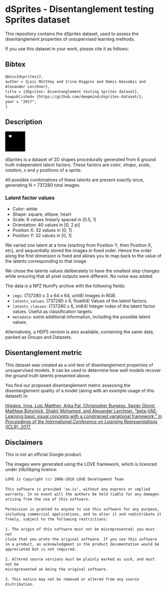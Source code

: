 # dSprites - Disentanglement testing Sprites dataset

This repository contains the dSprites dataset, used to assess the
disentanglement properties of unsupervised learning methods.

If you use this dataset in your work, please cite it as follows:

## Bibtex

```
@misc{dsprites17,
author = {Loic Matthey and Irina Higgins and Demis Hassabis and Alexander Lerchner},
title = {dSprites: Disentanglement testing Sprites dataset},
howpublished= {https://github.com/deepmind/dsprites-dataset/},
year = "2017",
}
```

## Description

![dsprite_gif](dsprites.gif)

dSprites is a dataset of 2D shapes procedurally generated from 6 ground truth
independent latent factors. These factors are *color*, *shape*, *scale*,
*rotation*, *x* and *y* positions of a sprite.

All possible combinations of these latents are present exactly once,
generating N = 737280 total images.

### Latent factor values

*   Color: white
*   Shape: square, ellipse, heart
*   Scale: 6 values linearly spaced in [0.5, 1]
*   Orientation: 40 values in [0, 2 pi]
*   Position X: 32 values in [0, 1]
*   Position Y: 32 values in [0, 1]

We varied one latent at a time (starting from Position Y, then Position X, etc),
and sequentially stored the images in fixed order.
Hence the order along the first dimension is fixed and allows you to map back to
the value of the latents corresponding to that image.

We chose the latents values deliberately to have the smallest step changes
while ensuring that all pixel outputs were different. No noise was added.

The data is a NPZ NumPy archive with the following fields:

*   `imgs`: (737280 x 3 x 64 x 64, uint8) Images in RGB.
*   `latents_values`: (737280 x 6, float64) Values of the latent factors.
*   `latents_classes`: (737280 x 6, int64) Integer index of the latent factor
    values. Useful as classification targets.
*   `metadata`: some additional information, including the possible latent
    values.

Alternatively, a HDF5 version is also available, containing the same data,
packed as Groups and Datasets.

## Disentanglement metric

This dataset was created as a unit test of disentanglement properties of
unsupervised models. It can be used to determine how well models recover the
ground truth latents presented above.

You find our proposed disentanglement metric assessing the disentanglement
quality of a model (along with an example usage of this dataset) in:

[Higgins, Irina, Loic Matthey, Arka Pal, Christopher Burgess, Xavier Glorot,
Matthew Botvinick, Shakir Mohamed, and Alexander Lerchner. "beta-VAE: Learning
basic visual concepts with a constrained variational framework." In *Proceedings
of the International Conference on Learning Representations (ICLR).
2017.*](https://openreview.net/forum?id=Sy2fzU9gl)

## Disclaimers

This is not an official Google product.

The images were generated using the LOVE framework, which is licenced under
zlib/libpng licence:

```
LOVE is Copyright (c) 2006-2016 LOVE Development Team

This software is provided 'as-is', without any express or implied
warranty. In no event will the authors be held liable for any damages
arising from the use of this software.

Permission is granted to anyone to use this software for any purpose,
including commercial applications, and to alter it and redistribute it
freely, subject to the following restrictions:

1. The origin of this software must not be misrepresented; you must not
claim that you wrote the original software. If you use this software
in a product, an acknowledgment in the product documentation would be
appreciated but is not required.

2. Altered source versions must be plainly marked as such, and must not be
misrepresented as being the original software.

3. This notice may not be removed or altered from any source
distribution.
```
